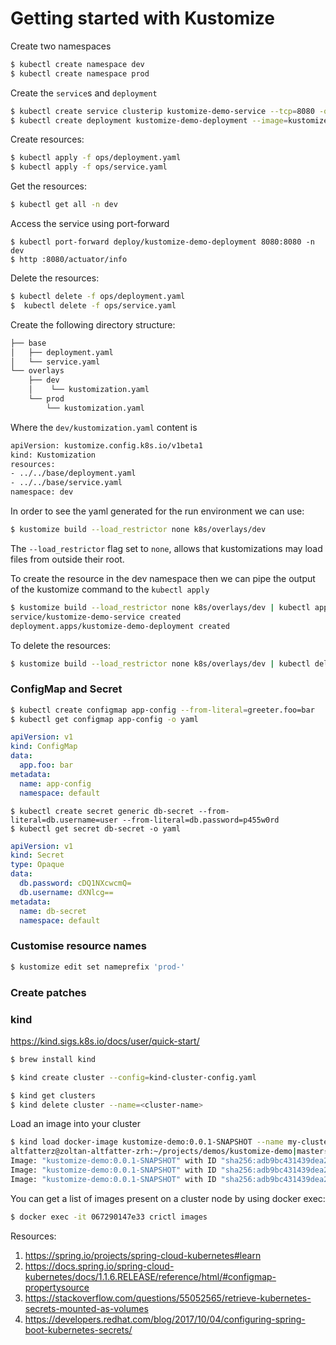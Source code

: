 # Getting started with Kustomize

Create two namespaces

```bash
$ kubectl create namespace dev
$ kubectl create namespace prod
```

Create the `service`s and `deployment` 

```bash
$ kubectl create service clusterip kustomize-demo-service --tcp=8080 -o yaml 
$ kubectl create deployment kustomize-demo-deployment --image=kustomize-demo:0.0.1-SNAPSHOT -o yaml
```


Create resources:

```bash
$ kubectl apply -f ops/deployment.yaml
$ kubectl apply -f ops/service.yaml
```

Get the resources:

```bash
$ kubectl get all -n dev
```

Access the service using port-forward

```
$ kubectl port-forward deploy/kustomize-demo-deployment 8080:8080 -n dev
$ http :8080/actuator/info
```

Delete the resources:

```bash
$ kubectl delete -f ops/deployment.yaml
$  kubectl delete -f ops/service.yaml
```


Create the following directory structure:

```bash
├── base
│   ├── deployment.yaml
│   └── service.yaml
└── overlays
    ├── dev
    │    └── kustomization.yaml
    └── prod
        └── kustomization.yaml
```

Where the `dev/kustomization.yaml` content is 

```bash
apiVersion: kustomize.config.k8s.io/v1beta1
kind: Kustomization
resources:
- ../../base/deployment.yaml
- ../../base/service.yaml
namespace: dev
```

In order to see the yaml generated for the run environment we can use:

```bash
$ kustomize build --load_restrictor none k8s/overlays/dev
```
The `--load_restrictor` flag set to `none`, allows that kustomizations may load files from outside their root.

To create the resource in the dev namespace then we can pipe the output of the kustomize command to the `kubectl apply` 
 
```bash
$ kustomize build --load_restrictor none k8s/overlays/dev | kubectl apply -f -
service/kustomize-demo-service created
deployment.apps/kustomize-demo-deployment created
```

To delete the resources:

```bash
$ kustomize build --load_restrictor none k8s/overlays/dev | kubectl delete -f -
```

### ConfigMap and Secret

```bash
$ kubectl create configmap app-config --from-literal=greeter.foo=bar
$ kubectl get configmap app-config -o yaml
```

```yaml
apiVersion: v1
kind: ConfigMap
data:
  app.foo: bar
metadata:
  name: app-config
  namespace: default
```

```
$ kubectl create secret generic db-secret --from-literal=db.username=user --from-literal=db.password=p455w0rd
$ kubectl get secret db-secret -o yaml
```

```yaml
apiVersion: v1
kind: Secret
type: Opaque
data:
  db.password: cDQ1NXcwcmQ=
  db.username: dXNlcg==
metadata:
  name: db-secret
  namespace: default
```

### Customise resource names

```bash
$ kustomize edit set nameprefix 'prod-'
```

### Create patches


### kind

https://kind.sigs.k8s.io/docs/user/quick-start/

```bash
$ brew install kind
```

```bash
$ kind create cluster --config=kind-cluster-config.yaml
```

```bash
$ kind get clusters
$ kind delete cluster --name=<cluster-name>
```
 
Load an image into your cluster

```bash
$ kind load docker-image kustomize-demo:0.0.1-SNAPSHOT --name my-cluster
altfatterz@zoltan-altfatter-zrh:~/projects/demos/kustomize-demo|master⚡ ⇒  kind load docker-image kustomize-demo:0.0.1-SNAPSHOT --name my-cluster
Image: "kustomize-demo:0.0.1-SNAPSHOT" with ID "sha256:adb9bc431439dea21dc31155587da79183bda9f8636d80127d08d0dbdce6d4c7" not yet present on node "my-cluster-worker", loading...
Image: "kustomize-demo:0.0.1-SNAPSHOT" with ID "sha256:adb9bc431439dea21dc31155587da79183bda9f8636d80127d08d0dbdce6d4c7" not yet present on node "my-cluster-control-plane", loading...
Image: "kustomize-demo:0.0.1-SNAPSHOT" with ID "sha256:adb9bc431439dea21dc31155587da79183bda9f8636d80127d08d0dbdce6d4c7" not yet present on node "my-cluster-worker2", loading...
```
 
You can get a list of images present on a cluster node by using docker exec:
 
```bash
$ docker exec -it 067290147e33 crictl images
``` 

Resources:

1. https://spring.io/projects/spring-cloud-kubernetes#learn
2. https://docs.spring.io/spring-cloud-kubernetes/docs/1.1.6.RELEASE/reference/html/#configmap-propertysource
3. https://stackoverflow.com/questions/55052565/retrieve-kubernetes-secrets-mounted-as-volumes
4. https://developers.redhat.com/blog/2017/10/04/configuring-spring-boot-kubernetes-secrets/